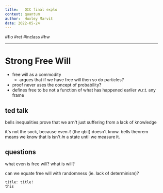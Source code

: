 ```yaml
---
title:   QIC final explo
context: quantum
author:  Huxley Marvit
date: 2022-05-24
---
```


#flo #ret  #inclass #hw

***

# Strong Free Will
- free will as a commodity
	- argues that if we have free will then so do particles?
- proof never uses the concept of probability?
- defines free to be not a function of what has happened earlier w.r.t. any frame

## ted talk
bells inequalities prove that we arn't just suffering from a lack of knowledge

it's not the sock, because even *it* (the qbit) doesn't know. bells theorem means we know that is isn't *in* a state until we measure it.

## questions
what even is free will? what is will?

can we equate free will with randomness (ie. lack of determinism)?

```ad-def
title: title!
this
```








